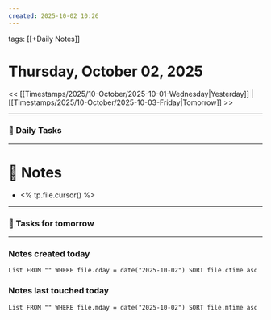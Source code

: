 ```yaml
---
created: 2025-10-02 10:26
---
```

tags: [[+Daily Notes]]

# Thursday, October 02, 2025

<< [[Timestamps/2025/10-October/2025-10-01-Wednesday|Yesterday]] | [[Timestamps/2025/10-October/2025-10-03-Friday|Tomorrow]] >>

---
### 📅 Daily Tasks


---
# 📝 Notes
- <% tp.file.cursor() %>
---
### 📝 Tasks for tomorrow


---
### Notes created today
```dataview
List FROM "" WHERE file.cday = date("2025-10-02") SORT file.ctime asc
```

### Notes last touched today
```dataview
List FROM "" WHERE file.mday = date("2025-10-02") SORT file.mtime asc
```